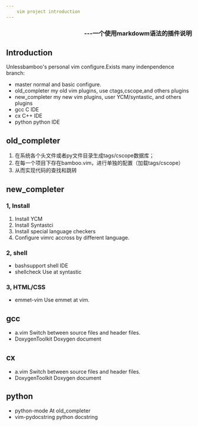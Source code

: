 ```yaml
---
    vim project introduction
---
```

<h3 align="right">---一个使用markdowm语法的插件说明</h3>


## Introduction
Unlessbamboo's personal vim configure.Exists many indenpendence branch:
- master            normal and basic configure.
- old\_completer    my old vim plugins, use ctags,cscope,and others plugins
- new\_completer    my new vim plugins, user YCM/syntastic, and others plugins
- gcc               C IDE
- cx                C++ IDE
- python            python IDE


## old\_completer
1. 在系统各个头文件或者py文件目录生成tags/cscope数据库；
2. 在每一个项目下存在bamboo.vim，进行单独的配置（加载tags/cscope）
3. 从而实现代码的查找和跳转


## new\_completer
### 1, Install
1. Install YCM
2. Install Syntastci
3. Install special language checkers
4. Configure vimrc accross by different language.

### 2, shell
- bashsupport   shell IDE
- shellcheck    Use at syntastic
### 3, HTML/CSS
- emmet-vim     Use emmet at vim.



## gcc
- a.vim       Switch between source files and header files. 
- DoxygenToolkit  Doxygen document


## cx
- a.vim       Switch between source files and header files. 
- DoxygenToolkit  Doxygen document


## python
- python-mode   At old\_completer
- vim-pydocstring   python docstring
